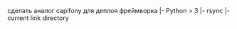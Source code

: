сделать аналог capifony для деплоя фреймворка
    |- Python > 3
    |- rsync
    |- current link directory